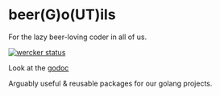 # beer(G)o(UT)ils
 For the lazy beer-loving coder in all of us.

[![wercker status](https://app.wercker.com/status/daa1b586e39ce2801352461ca4a09078/m "wercker status")](https://app.wercker.com/project/bykey/daa1b586e39ce2801352461ca4a09078)

Look at the [godoc](http://godoc.org/github.com/pivotalservices/beergut)


Arguably useful & reusable packages for our golang projects.
